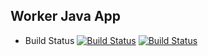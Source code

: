 ## Worker Java App
  * Build Status
[![Build Status](http://34.51.32.113:8080/buildStatus/icon?job=instavote%2Fworker-build)](http://34.51.32.113:8080/job/instavote/job/worker-build/)
[![Build Status](http://34.51.32.113:8080/buildStatus/icon?job=instavote%2Fworker-test&subject=UnitTest)](http://34.51.32.113:8080/job/instavote/job/worker-test/)





